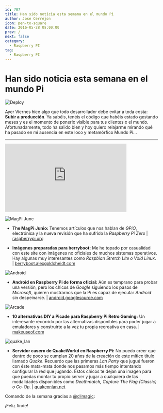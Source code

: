 ```yaml
---
id: 707
title: Han sido noticia esta semana en el mundo Pi
author: Jose Cerrejon
icon: pen-to-square
date: 2016-05-28 08:00:00
prev: /
next: false
category:
  - Raspberry PI
tag:
  - Raspberry PI
---
```


# Han sido noticia esta semana en el mundo Pi

![Deploy](/images/2016/05/deploy_script_original_idea.png)

Ayer Viernes hice algo que todo desarrollador debe evitar a toda costa: **Subir a producción**. Ya sabéis, tenéis el código que habéis estado gestando meses y es el momento de ponerlo visible para tus clientes o el mundo. Afortunadamente, todo ha salido bien y hoy quiero relajarme mirando qué ha pasado en mi ausencia en este loco y metamórfico Mundo Pi...

- - -
<iframe width="400" height="225" src="https://www.youtube.com/embed/PXReWIHc6-Q?rel=0&amp;showinfo=0" frameborder="0" allowfullscreen></iframe>

![MagPi June](/images/2016/05/magpi_june.png)

* **The MagPi Junio:** Tenemos artículos que nos hablan de *GPIO*, electrónica y la nueva revisión que ha sufrido la *Raspberry Pi Zero* | [raspberrypi.org](https://www.raspberrypi.org/magpi/issues/46/)

* **Imágenes preparadas para berryboot:** Me he topado por casualidad con este site con imágenes no oficiales de muchos sistemas operativos. Hay algunas muy interesantes como *Raspbian Stretch Lite o Void Linux*. | [berryboot.alexgoldcheidt.com](http://berryboot.alexgoldcheidt.com/images/)

![Android](/images/2015/04/lollipop.png)

* **Android en Raspberry Pi de forma oficial:** Aún es temprano para probar una versión, pero los chicos de *Google* siguiendo los pasos de *Microsoft*, quieren mostrarnos que la Pi es capaz de ejecutar *Android* sin despeinarse. | [android.googlesource.com](https://android.googlesource.com/device/pifoundation/rpi3/)

![Arcade](/images/ada_retrogaming.jpg)

* **10 alternativas DIY a Picade para Raspberry Pi Retro Gaming:** Un interesante recorrido por las alternativas disponibles para poder jugar a emuladores y construirte a la vez tu propia recreativa en casa. | [makeuseof.com](http://www.makeuseof.com/tag/10-diy-alternatives-picade-raspberry-pi-retro-gaming/)

![quake_lan](/images/2016/05/quake_lan.png)

* **Servidor casero de QuakeWorkd en Raspberry Pi:** No puedo creer que dentro de poco se cumplan 20 años de la creación de este mítico título llamado *Quake*. Recuerdo que las primeras *Lan Party* que jugué fueron con éste mata-mata donde nos pasamos más tiempo intentando configurar la red que jugando. Estos chicos te dejan una imagen para que puedas montar tu propio server y jugar a cualquiera de las modalidades disponibles como *Deathmatch, Capture The Flag (Classic) o Co-Op*. | [quakeonlan.net](http://www.quakeonlan.net/quakeworld-co-op-edition/)

Comando de la semana gracias a [@climagic](https://twitter.com/climagic/):




¡Feliz finde!